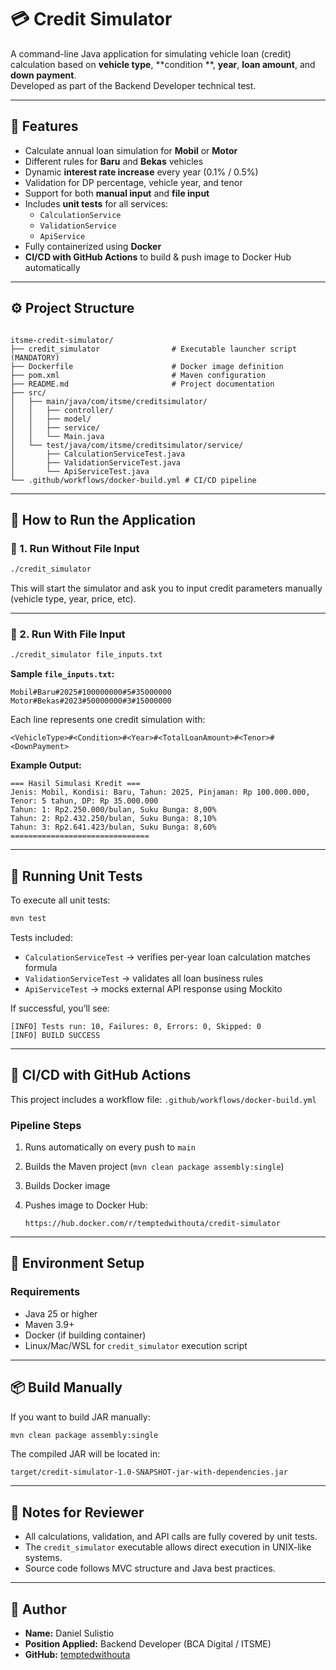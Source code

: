 # 💳 Credit Simulator

A command-line Java application for simulating vehicle loan (credit) calculation based on **vehicle type**, **condition
**, **year**, **loan amount**, and **down payment**.  
Developed as part of the Backend Developer technical test.

---

## 🧠 Features

- Calculate annual loan simulation for **Mobil** or **Motor**
- Different rules for **Baru** and **Bekas** vehicles
- Dynamic **interest rate increase** every year (0.1% / 0.5%)
- Validation for DP percentage, vehicle year, and tenor
- Support for both **manual input** and **file input**
- Includes **unit tests** for all services:
    - `CalculationService`
    - `ValidationService`
    - `ApiService`
- Fully containerized using **Docker**
- **CI/CD with GitHub Actions** to build & push image to Docker Hub automatically

---

## ⚙️ Project Structure

```

itsme-credit-simulator/
├── credit_simulator                # Executable launcher script (MANDATORY)
├── Dockerfile                      # Docker image definition
├── pom.xml                         # Maven configuration
├── README.md                       # Project documentation
├── src/
│   ├── main/java/com/itsme/creditsimulator/
│   │   ├── controller/
│   │   ├── model/
│   │   ├── service/
│   │   └── Main.java
│   └── test/java/com/itsme/creditsimulator/service/
│       ├── CalculationServiceTest.java
│       ├── ValidationServiceTest.java
│       └── ApiServiceTest.java
└── .github/workflows/docker-build.yml # CI/CD pipeline
````

---

## 🚀 How to Run the Application

### 🔹 1. Run Without File Input

```bash
./credit_simulator
````

This will start the simulator and ask you to input credit parameters manually (vehicle type, year, price, etc).

---

### 🔹 2. Run With File Input

```bash
./credit_simulator file_inputs.txt
```

**Sample `file_inputs.txt`:**

```
Mobil#Baru#2025#100000000#5#35000000
Motor#Bekas#2023#50000000#3#15000000
```

Each line represents one credit simulation with:

```
<VehicleType>#<Condition>#<Year>#<TotalLoanAmount>#<Tenor>#<DownPayment>
```

**Example Output:**

```
=== Hasil Simulasi Kredit ===
Jenis: Mobil, Kondisi: Baru, Tahun: 2025, Pinjaman: Rp 100.000.000, Tenor: 5 tahun, DP: Rp 35.000.000
Tahun: 1: Rp2.250.000/bulan, Suku Bunga: 8,00%
Tahun: 2: Rp2.432.250/bulan, Suku Bunga: 8,10%
Tahun: 3: Rp2.641.423/bulan, Suku Bunga: 8,60%
===============================
```

---

## 🧪 Running Unit Tests

To execute all unit tests:

```bash
mvn test
```

Tests included:

* `CalculationServiceTest` → verifies per-year loan calculation matches formula
* `ValidationServiceTest` → validates all loan business rules
* `ApiServiceTest` → mocks external API response using Mockito

If successful, you’ll see:

```
[INFO] Tests run: 10, Failures: 0, Errors: 0, Skipped: 0
[INFO] BUILD SUCCESS
```

---

## 🤖 CI/CD with GitHub Actions

This project includes a workflow file:
`.github/workflows/docker-build.yml`

### Pipeline Steps

1. Runs automatically on every push to `main`
2. Builds the Maven project (`mvn clean package assembly:single`)
3. Builds Docker image
4. Pushes image to Docker Hub:

   ```
   https://hub.docker.com/r/temptedwithouta/credit-simulator
   ```

---

## 🧰 Environment Setup

### Requirements

* Java 25 or higher
* Maven 3.9+
* Docker (if building container)
* Linux/Mac/WSL for `credit_simulator` execution script

---

## 📦 Build Manually

If you want to build JAR manually:

```bash
mvn clean package assembly:single
```

The compiled JAR will be located in:

```
target/credit-simulator-1.0-SNAPSHOT-jar-with-dependencies.jar
```

---

## 📄 Notes for Reviewer

* All calculations, validation, and API calls are fully covered by unit tests.
* The `credit_simulator` executable allows direct execution in UNIX-like systems.
* Source code follows MVC structure and Java best practices.

---

## 👤 Author

- **Name:** Daniel Sulistio
- **Position Applied:** Backend Developer (BCA Digital / ITSME)
- **GitHub:** [temptedwithouta](https://github.com/temptedwithouta)
